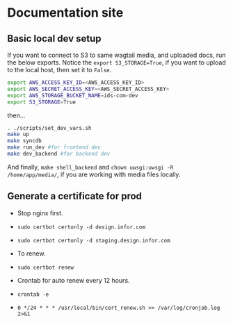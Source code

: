 # Documentation site

## Basic local dev setup

If you want to connect to S3 to same wagtail media, and uploaded docs, run the below exports.  Notice the `export S3_STORAGE=True`, if you want to upload to the local host, then set it to `False`.

```bash
export AWS_ACCESS_KEY_ID=<AWS_ACCESS_KEY_ID>
export AWS_SECRET_ACCESS_KEY=<AWS_SECRET_ACCESS_KEY>
export AWS_STORAGE_BUCKET_NAME=ids-com-dev
export S3_STORAGE=True
```

then...

```bash
. ./scripts/set_dev_vars.sh
make up
make syncdb
make run_dev #for frontend dev
make dev_backend #for backend dev
```

And finally, `make shell_backend` and `chown uwsgi:uwsgi -R /home/app/media/`, if you are working with media files locally.

## Generate a certificate for prod

- Stop nginx first.
- `sudo certbot certonly -d design.infor.com`
- `sudo certbot certonly -d staging.design.infor.com`

- To renew.
- `sudo certbot renew`

- Crontab for auto renew every 12 hours.
- `crontab -e`
- `0 */24 * * * /usr/local/bin/cert_renew.sh >> /var/log/cronjob.log 2>&1`
